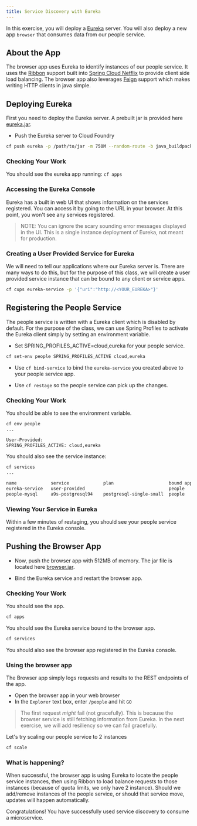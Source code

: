 ```yaml
---
title: Service Discovery with Eureka
---
```


In this exercise, you will deploy a
<a href="http://cloud.spring.io/spring-cloud-netflix/" target="_blank">Eureka</a>
server.  You will also deploy a  new app `browser` that consumes data from our
people service.

## About the App

The browser app uses Eureka to identify instances of our people service. It
uses the <a href="https://github.com/Netflix/ribbon" target="_blank">Ribbon</a>
support built into
<a href="http://cloud.spring.io/spring-cloud-netflix/" target="_blank">Spring Cloud Netflix</a>
to provide client side load balancing. The browser app also leverages
<a href="https://github.com/Netflix/feign" target="_blank">Feign</a> support
which makes writing HTTP clients in java simple.


## Deploying Eureka

First you need to deploy the Eureka server. A prebuilt jar is provided here
<a href="/resources/eureka.jar" target="_blank">eureka.jar</a>.

* Push the Eureka server to Cloud Foundry

```sh
cf push eureka -p /path/to/jar -m 750M --random-route -b java_buildpack_offline
```

### Checking Your Work

You should see the eureka app running: `cf apps`

### Accessing the Eureka Console

Eureka has a built in web UI that shows information on the services
registered. You can access it by going to the URL in your browser. At this
point, you won't see any services registered.

> NOTE: You can ignore the scary sounding error messages displayed in the UI.
> This is a single instance deployment of Eureka, not meant for production.

### Creating a User Provided Service for Eureka

We will need to tell our applications where our Eureka server is. There are
many ways to do this, but for the purpose of this class, we will create a user
provided service instance that can be bound to any client or service apps.

```sh
cf cups eureka-service -p '{"uri":"http://<YOUR_EUREKA>"}'
```

## Registering the People Service

The people service is written with a Eureka client which is disabled by
default. For the purpose of the class, we can use Spring Profiles to activate
the Eureka client simply by setting an environment variable.

* Set SPRING_PROFILES_ACTIVE=cloud,eureka for your people service.

```sh
cf set-env people SPRING_PROFILES_ACTIVE cloud,eureka
```

* Use `cf bind-service` to bind the `eureka-service` you created above to your
  people service app.

* Use `cf restage` so the people service can pick up the changes.


### Checking Your Work

You should be able to see the environment variable.

```sh
cf env people
...

User-Provided:
SPRING_PROFILES_ACTIVE: cloud,eureka
```

You should also see the service instance:

```sh
cf services
...

name             service             plan                     bound apps   last operation
eureka-service   user-provided                                people
people-mysql     a9s-postgresql94    postgresql-single-small  people       create succeeded
```


### Viewing Your Service in Eureka

Within a few minutes of restaging, you should see your people service
registered in the Eureka console.


## Pushing the Browser App

* Now, push the browser app with 512MB of memory. The jar file is located
  here <a href="/resources/browser.jar" target="_blank">browser.jar</a>.

* Bind the Eureka service and restart the browser app.

### Checking Your Work

You should see the app.

```sh
cf apps
```

You should see the Eureka service bound to the browser app.

```sh
cf services
```

You should also see the browser app registered in the Eureka console.

### Using the browser app

The Browser app simply logs requests and results to the REST endpoints of the
app.

* Open the browser app in your web browser
* In the `Explorer` text box, enter `/people` and hit `GO`

> The first request *might* fail (not gracefully).  This is because the browser service
is still fetching information from Eureka. In the next exercise, we will add resiliency so we can fail gracefully.

Let's try scaling our people service to 2 instances

```sh
cf scale
```

### What is happening?

When successful, the browser app is using Eureka to locate the people service
instances, then using Ribbon to load balance requests to those instances
(because of quota limits, we only have 2 instance). Should we add/remove
instances of the people service, or should that service move, updates will
happen automatically.

Congratulations! You have successfully used service discovery to consume a microservice.
